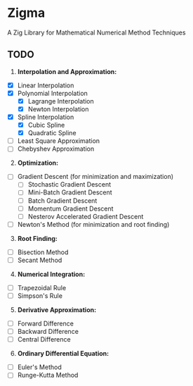# Zigma
A Zig Library for Mathematical Numerical Method Techniques 

## TODO

1. **Interpolation and Approximation:**

- [X] Linear Interpolation
- [X] Polynomial Interpolation
  - [X] Lagrange Interpolation
  - [X] Newton Interpolation
- [X] Spline Interpolation
  - [X] Cubic Spline
  - [X] Quadratic Spline
- [ ] Least Square Approximation
- [ ] Chebyshev Approximation

2. **Optimization:**

- [ ] Gradient Descent (for minimization and maximization)
  - [ ] Stochastic Gradient Descent
  - [ ] Mini-Batch Gradient Descent
  - [ ] Batch Gradient Descent
  - [ ] Momentum Gradient Descent
  - [ ] Nesterov Accelerated Gradient Descent
- [ ] Newton's Method (for minimization and root finding)

3. **Root Finding:**

- [ ] Bisection Method
- [ ] Secant Method

4. **Numerical Integration:**

- [ ] Trapezoidal Rule
- [ ] Simpson's Rule

5. **Derivative Approximation:**

- [ ] Forward Difference
- [ ] Backward Difference
- [ ] Central Difference

6. **Ordinary Differential Equation:**

- [ ] Euler's Method
- [ ] Runge-Kutta Method
